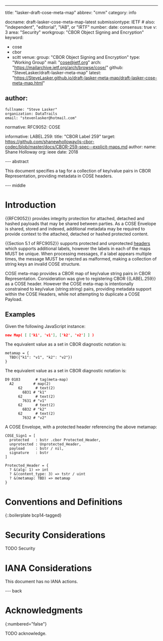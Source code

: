 ---
title: "lasker-draft-cose-meta-map"
abbrev: "cmm"
category: info

docname: draft-lasker-cose-meta-map-latest
submissiontype: IETF  # also: "independent", "editorial", "IAB", or "IRTF"
number:
date:
consensus: true
v: 3
area: "Security"
workgroup: "CBOR Object Signing and Encryption"
keyword:
 - cose
 - cbor
 - scitt
venue:
  group: "CBOR Object Signing and Encryption"
  type: "Working Group"
  mail: "cose@ietf.org"
  arch: "https://mailarchive.ietf.org/arch/browse/cose/"
  github: "SteveLasker/draft-lasker-meta-map"
  latest: "https://SteveLasker.github.io/draft-lasker-meta-map/draft-lasker-cose-meta-map.html"

author:
 -
    fullname: "Steve Lasker"
    organization: DataTrails
    email: "stevenlasker@hotmail.com"

normative:
  RFC9052: COSE

informative:
  LABEL.259:
    title: "CBOR Label 259"
    target: https://github.com/shanewholloway/js-cbor-codec/blob/master/docs/CBOR-259-spec--explicit-maps.md
    author:
      name: Shane Holloway
      org: ieee
    date: 2018

--- abstract

This document specifies a tag for a collection of key/value pairs in CBOR Representation, providing metadata in COSE headers.

--- middle

# Introduction

{{RFC9052}} provides integrity protection for attached, detached and hashed payloads that may be shared between parties.
As a COSE Envelope is shared, stored and indexed, additional metadata may be required to provide context to the attached, detached or hashed protected content.

{{Section 5.1 of RFC9052}} supports protected and unprotected [headers](https://www.rfc-editor.org/rfc/rfc9052#header-parameters) which supports additional labels, however the labels in each of the maps MUST be unique.
When processing messages, if a label appears multiple times, the message MUST be rejected as malformed, making a collection of string keys an invalid COSE structure.

COSE meta-map provides a CBOR map of key/value string pairs in CBOR Representation.
Consideration was give to registering CBOR {{LABEL.259}} as a COSE header.
However the COSE meta-map is intentionally constrained to key/value (string:string) pairs, providing metadata support within the COSE Headers, while not attempting to duplicate a COSE Payload.

## Examples

Given the following JavaScript instance:

~~~json
new Map( [ ['k1', 'v1'], ['k2', 'v2'] ] )
~~~

The equivalent value as a set in CBOR diagnostic notation is:

~~~cbor
metamap = {
  TBD({"k1": "v1", "k2": "v2"})
}
~~~

The equivalent value as a set in CBOR diagnostic notation is:

~~~cbor-diag
D9 0103       # tag(meta-map)
  A2         # map(2)
      62      # text(2)
        6B31 # "k1"
      62      # text(2)
        7631 # "v1"
      62      # text(2)
        6B32 # "k2"
      62      # text(2)
        7632 # "v2"
~~~

A COSE Envelope, with a protected header referencing the above metamap:

~~~cddl
COSE_Sign1 = [
  protected   : bstr .cbor Protected_Header,
  unprotected : Unprotected_Header,
  payload     : bstr / nil,
  signature   : bstr
]

Protected_Header = {
  ? &(alg: 1) => int
  ? &(content_type: 3) => tstr / uint
  ? &(metamap: TBD) => metamap
}
~~~

# Conventions and Definitions

{::boilerplate bcp14-tagged}

# Security Considerations

TODO Security

# IANA Considerations

This document has no IANA actions.

--- back

# Acknowledgments
{:numbered="false"}

TODO acknowledge.
